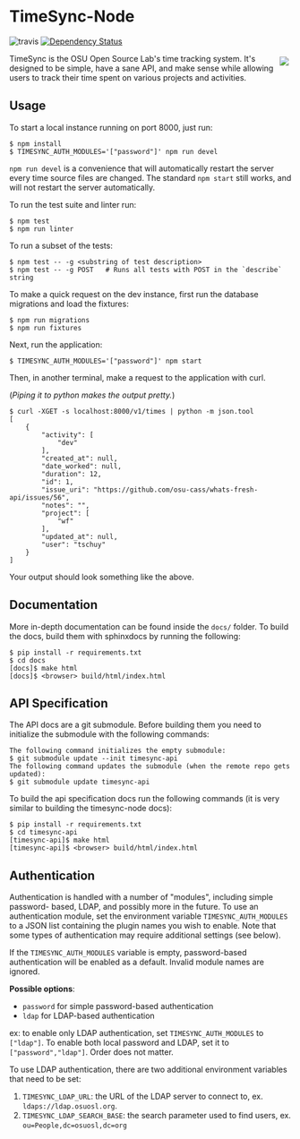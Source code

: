 TimeSync-Node
==============

![travis](https://travis-ci.org/osuosl/timesync-node.svg?branch=develop) [![Dependency Status](https://david-dm.org/osuosl/timesync-node.svg)](https://david-dm.org/osuosl/timesync-node)

<img align="right" style="padding: 5px;" src="/timesync-node.png?raw=true" />

TimeSync is the OSU Open Source Lab's time tracking system. It's designed to be
simple, have a sane API, and make sense while allowing users to track their
time spent on various projects and activities.

Usage
-----

To start a local instance running on port 8000, just run:

```
$ npm install
$ TIMESYNC_AUTH_MODULES='["password"]' npm run devel
```

``npm run devel`` is a convenience that will automatically restart the server
every time source files are changed. The standard ``npm start`` still works,
and will not restart the server automatically.

To run the test suite and linter run:

```
$ npm test
$ npm run linter
```

To run a subset of the tests:

```
$ npm test -- -g <substring of test description>
$ npm test -- -g POST   # Runs all tests with POST in the `describe` string
```

To make a quick request on the dev instance, first run the database migrations
and load the fixtures:

```
$ npm run migrations
$ npm run fixtures
```

Next, run the application:

```
$ TIMESYNC_AUTH_MODULES='["password"]' npm start
```

Then, in another terminal, make a request to the application with curl.

(*Piping it to python makes the output pretty.*)

```
$ curl -XGET -s localhost:8000/v1/times | python -m json.tool
[
    {
        "activity": [
            "dev"
        ],
        "created_at": null,
        "date_worked": null,
        "duration": 12,
        "id": 1,
        "issue_uri": "https://github.com/osu-cass/whats-fresh-api/issues/56",
        "notes": "",
        "project": [
            "wf"
        ],
        "updated_at": null,
        "user": "tschuy"
    }
]

```

Your output should look something like the above.

Documentation
-------------

More in-depth documentation can be found inside the ``docs/`` folder. To build
the docs, build them with sphinxdocs by running the following:

```
$ pip install -r requirements.txt
$ cd docs
[docs]$ make html
[docs]$ <browser> build/html/index.html
```

API Specification
------------------

The API docs are a git submodule. Before building them you need to initialize
the submodule with the following commands:

```
The following command initializes the empty submodule:
$ git submodule update --init timesync-api
The following command updates the submodule (when the remote repo gets updated):
$ git submodule update timesync-api
```

To build the api specification docs run the following commands (it is very
similar to building the timesync-node docs):

```
$ pip install -r requirements.txt
$ cd timesync-api
[timesync-api]$ make html
[timesync-api]$ <browser> build/html/index.html
```

Authentication
--------------

Authentication is handled with a number of "modules", including simple password-
based, LDAP, and possibly more in the future. To use an authentication module,
set the environment variable ``TIMESYNC_AUTH_MODULES`` to a JSON list containing
the plugin names you wish to enable. Note that some types of authentication may
require additional settings (see below).

If the ``TIMESYNC_AUTH_MODULES`` variable is empty, password-based
authentication will be enabled as a default. Invalid module names are ignored.

**Possible options**:
  * ``password`` for simple password-based authentication
  * ``ldap`` for LDAP-based authentication

ex: to enable only LDAP authentication, set ``TIMESYNC_AUTH_MODULES`` to
``["ldap"]``. To enable both local password and LDAP, set it to
``["password","ldap"]``. Order does not matter.

To use LDAP authentication, there are two additional environment variables that
need to be set:

1. ``TIMESYNC_LDAP_URL``: the URL of the LDAP server to connect to, ex.
  ``ldaps://ldap.osuosl.org``.
2. ``TIMESYNC_LDAP_SEARCH_BASE``: the search parameter used to find users,
  ex. ``ou=People,dc=osuosl,dc=org``
